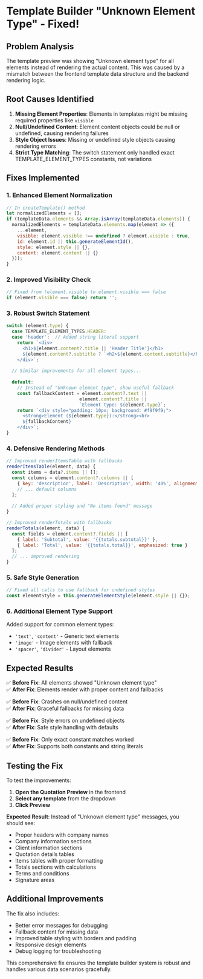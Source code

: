 # Template Builder "Unknown Element Type" - Fixed!

## Problem Analysis
The template preview was showing "Unknown element type" for all elements instead of rendering the actual content. This was caused by a mismatch between the frontend template data structure and the backend rendering logic.

## Root Causes Identified
1. **Missing Element Properties**: Elements in templates might be missing required properties like `visible`
2. **Null/Undefined Content**: Element content objects could be null or undefined, causing rendering failures
3. **Style Object Issues**: Missing or undefined style objects causing rendering errors
4. **Strict Type Matching**: The switch statement only handled exact TEMPLATE_ELEMENT_TYPES constants, not variations

## Fixes Implemented

### 1. Enhanced Element Normalization
```javascript
// In createTemplate() method
let normalizedElements = [];
if (templateData.elements && Array.isArray(templateData.elements)) {
  normalizedElements = templateData.elements.map(element => ({
    ...element,
    visible: element.visible !== undefined ? element.visible : true,
    id: element.id || this.generateElementId(),
    style: element.style || {},
    content: element.content || {}
  }));
}
```

### 2. Improved Visibility Check
```javascript
// Fixed from !element.visible to element.visible === false
if (element.visible === false) return '';
```

### 3. Robust Switch Statement
```javascript
switch (element.type) {
  case TEMPLATE_ELEMENT_TYPES.HEADER:
  case 'header':  // Added string literal support
    return `<div>
      <h1>${element.content?.title || 'Header Title'}</h1>
      ${element.content?.subtitle ? `<h2>${element.content.subtitle}</h2>` : ''}
    </div>`;
  
  // Similar improvements for all element types...
  
  default:
    // Instead of "Unknown element type", show useful fallback
    const fallbackContent = element.content?.text || 
                           element.content?.title || 
                           `Element type: ${element.type}`;
    return `<div style="padding: 10px; background: #f9f9f9;">
      <strong>Element (${element.type}):</strong><br>
      ${fallbackContent}
    </div>`;
}
```

### 4. Defensive Rendering Methods
```javascript
// Improved renderItemsTable with fallbacks
renderItemsTable(element, data) {
  const items = data?.items || [];
  const columns = element.content?.columns || [
    { key: 'description', label: 'Description', width: '40%', alignment: 'left' },
    // ... default columns
  ];
  
  // Added proper styling and "No items found" message
}

// Improved renderTotals with fallbacks
renderTotals(element, data) {
  const fields = element.content?.fields || [
    { label: 'Subtotal', value: '{{totals.subtotal}}' },
    { label: 'Total', value: '{{totals.total}}', emphasized: true }
  ];
  // ... improved rendering
}
```

### 5. Safe Style Generation
```javascript
// Fixed all calls to use fallback for undefined styles
const elementStyle = this.generateElementStyle(element.style || {});
```

### 6. Additional Element Type Support
Added support for common element types:
- `'text'`, `'content'` - Generic text elements
- `'image'` - Image elements with fallback
- `'spacer'`, `'divider'` - Layout elements

## Expected Results

✅ **Before Fix**: All elements showed "Unknown element type"  
✅ **After Fix**: Elements render with proper content and fallbacks

✅ **Before Fix**: Crashes on null/undefined content  
✅ **After Fix**: Graceful fallbacks for missing data

✅ **Before Fix**: Style errors on undefined objects  
✅ **After Fix**: Safe style handling with defaults

✅ **Before Fix**: Only exact constant matches worked  
✅ **After Fix**: Supports both constants and string literals

## Testing the Fix

To test the improvements:

1. **Open the Quotation Preview** in the frontend
2. **Select any template** from the dropdown
3. **Click Preview** 

**Expected Result**: Instead of "Unknown element type" messages, you should see:
- Proper headers with company names
- Company information sections
- Client information sections  
- Quotation details tables
- Items tables with proper formatting
- Totals sections with calculations
- Terms and conditions
- Signature areas

## Additional Improvements

The fix also includes:
- Better error messages for debugging
- Fallback content for missing data
- Improved table styling with borders and padding
- Responsive design elements
- Debug logging for troubleshooting

This comprehensive fix ensures the template builder system is robust and handles various data scenarios gracefully.